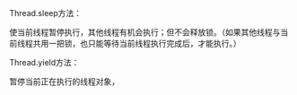 Thread.sleep方法：

​    使当前线程暂停执行，其他线程有机会执行；但不会释放锁。（如果其他线程与当前线程共用一把锁，也只能等待当前线程执行完成后，才能执行。）

Thread.yield方法：

  暂停当前正在执行的线程对象，